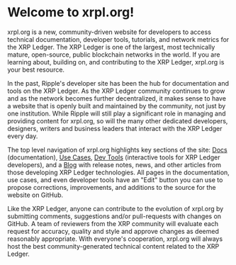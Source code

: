 # Welcome to xrpl.org!

xrpl.org is a new, community-driven website for developers to access technical documentation, developer tools, tutorials, and network metrics for the XRP Ledger. The XRP Ledger is one of the largest, most technically mature, open-source, public blockchain networks in the world. If you are learning about, building on, and contributing to the XRP Ledger, xrpl.org is your best resource.

In the past, Ripple's developer site has been the hub for documentation and tools on the XRP Ledger. As the XRP Ledger community continues to grow and as the network becomes further decentralized, it makes sense to have a website that is openly built and maintained by the community, not just by one institution. While Ripple will still play a significant role in managing and providing content for xrpl.org, so will the many other dedicated developers, designers, writers and business leaders that interact with the XRP Ledger every day.

The top level navigation of xrpl.org highlights key sections of the site: [Docs](/docs/) (documentation), [Use Cases](/use-cases/), [Dev Tools](/dev-tools/) (interactive tools for XRP Ledger developers), and a [Blog](/blog/) with release notes, news, and other articles from those developing XRP Ledger technologies. All pages in the documentation, use cases, and even developer tools have an "Edit" button you can use to propose corrections, improvements, and additions to the source for the website on GitHub.

Like the XRP Ledger, anyone can contribute to the evolution of xrpl.org by submitting comments, suggestions and/or pull-requests with changes on GitHub. A team of reviewers from the XRP community will evaluate each request for accuracy, quality and style and approve changes as deemed reasonably appropriate. With everyone's cooperation, xrpl.org will always host the best community-generated technical content related to the XRP Ledger.
